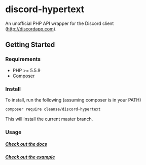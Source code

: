 # discord-hypertext
An unofficial PHP API wrapper for the Discord client (http://discordapp.com).  

## Getting Started

### Requirements

  * PHP >= 5.5.9
  * [Composer](https://getcomposer.org)

### Install

To install, run the following (assuming composer is in your PATH)

```sh
composer require cleanse/discord-hypertext
```

This will install the current master branch.

### Usage

##### [Check out the docs][docs]

##### [Check out the example][examples]

[examples]: examples/
[docs]: docs/